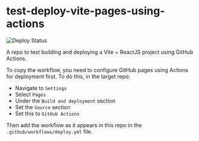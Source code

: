 # test-deploy-vite-pages-using-actions

![Deploy Status](https://github.com/thomaslaurenson/test-deploy-vite-pages-using-actions/actions/workflows/deploy.yml/badge.svg)

A repo to test building and deploying a Vite + ReactJS project using GitHub Actions.

To copy the workflow, you need to configure GitHub pages using Actions for deployment first. To do this, in the target repo:

- Navigate to `Settings`
- Select `Pages`
- Under the `Build and deployment` section
- Set the `Source` section
- Set this to `GitHub Actions`

Then add the workflow as it appears in this repo in the `.github/workflows/deploy.yml` file.
